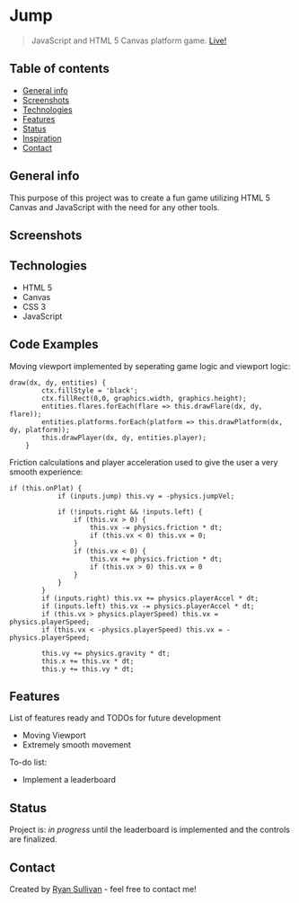 # Jump
> JavaScript and HTML 5 Canvas platform game. [Live!](https://device89.github.io/jump/)

## Table of contents
* [General info](#general-info)
* [Screenshots](#screenshots)
* [Technologies](#technologies)
* [Features](#features)
* [Status](#status)
* [Inspiration](#inspiration)
* [Contact](#contact)

## General info
This purpose of this project was to create a fun game utilizing HTML 5 Canvas and JavaScript with the need for any other tools.

## Screenshots


## Technologies
* HTML 5
* Canvas
* CSS 3
* JavaScript

## Code Examples
Moving viewport implemented by seperating game logic and viewport logic:
```
draw(dx, dy, entities) {
        ctx.fillStyle = 'black';
        ctx.fillRect(0,0, graphics.width, graphics.height);
        entities.flares.forEach(flare => this.drawFlare(dx, dy, flare));
        entities.platforms.forEach(platform => this.drawPlatform(dx, dy, platform));
        this.drawPlayer(dx, dy, entities.player);
    }
```

Friction calculations and player acceleration used to give the user a very smooth experience:
```
if (this.onPlat) {
            if (inputs.jump) this.vy = -physics.jumpVel;

            if (!inputs.right && !inputs.left) {
                if (this.vx > 0) {
                    this.vx -= physics.friction * dt;
                    if (this.vx < 0) this.vx = 0;
                }
                if (this.vx < 0) {
                    this.vx += physics.friction * dt;
                    if (this.vx > 0) this.vx = 0
                }
            }
        }
        if (inputs.right) this.vx += physics.playerAccel * dt;
        if (inputs.left) this.vx -= physics.playerAccel * dt;
        if (this.vx > physics.playerSpeed) this.vx = physics.playerSpeed;
        if (this.vx < -physics.playerSpeed) this.vx = -physics.playerSpeed;

        this.vy += physics.gravity * dt;
        this.x += this.vx * dt;
        this.y += this.vy * dt;
```

## Features
List of features ready and TODOs for future development
* Moving Viewport
* Extremely smooth movement

To-do list:
* Implement a leaderboard

## Status
Project is: _in progress_ until the leaderboard is implemented and the controls are finalized.

## Contact
Created by [Ryan Sullivan](https://www.linkedin.com/in/ryan-sullivan-32080223/) - feel free to contact me!
